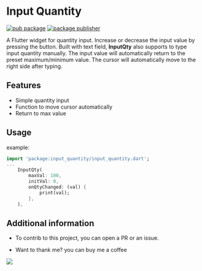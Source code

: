 # Input Quantity

[![pub package](https://img.shields.io/pub/v/input_quantity.svg)](https://pub.dev/packages/input_quantity)
[![package publisher](https://img.shields.io/pub/publisher/logo_n_spinner.svg)](https://pub.dev/publishers/pmatatias.dev/packages)

A Flutter widget for quantity input. Increase or decrease the input value by pressing the button.
Built with text field, **InputQty** also supports to type input quantity manually.
The input value will automatically return to the preset maximum/minimum value.
The cursor will automatically move to the right side after typing.

## Features

- Simple quantity input
- Function to move cursor automatically
- Return to max value

## Usage

example:

```dart
import 'package:input_quantity/input_quantity.dart';
...
    InputQty(
        maxVal: 100,
        initVal: 0,
        onQtyChanged: (val) {
            print(val);
        },
    ),
```

## Additional information

- To contrib to this project, you can open a PR or an issue.

- Want to thank me? you can buy me a coffee

<a href="https://www.buymeacoffee.com/pmatatias"><img src="https://img.buymeacoffee.com/button-api/?text=Buy me a coffee&emoji=👨‍💻&slug=pmatatias&button_colour=5F7FFF&font_colour=ffffff&font_family=Inter&outline_colour=000000&coffee_colour=FFDD00" /></a>
